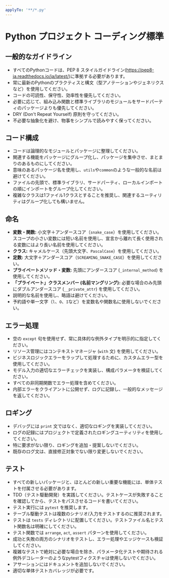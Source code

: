 ```yaml
---
applyTo: '**/*.py'
---
```


# Python プロジェクト コーディング標準

## 一般的なガイドライン

* すべてのPythonコードは、PEP 8 スタイルガイドライン(https://pep8-ja.readthedocs.io/ja/latest/)に準拠する必要があります。
* 常に最新のPythonのプラクティスと構文（型アノテーションやジェネリクスなど）を使用してください。
* コードの可読性、保守性、効率性を優先してください。
* 必要に応じて、組み込み関数と標準ライブラリのモジュールをサードパーティのパッケージよりも優先してください。
* DRY (Don't Repeat Yourself) 原則を守ってください。
* 不必要な抽象化を避け、物事をシンプルで読みやすく保ってください。

## コード構成

* コードは論理的なモジュールとパッケージに整理してください。
* 関連する機能をパッケージにグループ化し、パッケージを集中させ、まとまりのあるものにしてください。
* 意味のあるパッケージ名を使用し、`utils`や`common`のような一般的な名前は避けてください。
* ファイルの先頭で、標準ライブラリ、サードパーティ、ローカルインポートの順にインポートをグループ化してください。
* 複雑なクラスは1ファイル1クラスとすることを推奨し、関連するユーティリティはグループ化しても構いません。

## 命名

* **変数・関数:** 小文字＋アンダースコア（`snake_case`）を使用してください。スコープの小さい変数には短い名前を使用し、宣言から離れて長く使用される変数にはより長い名前を使用してください。
* **クラス:** キャメルケース（先頭大文字、`PascalCase`）を使用してください。
* **定数:** 大文字＋アンダースコア（`SCREAMING_SNAKE_CASE`）を使用してください。
* **プライベートメソッド・変数:** 先頭にアンダースコア (`_internal_method`) を使用してください。
* **「プライベート」クラスメンバー (名前マングリング):** 必要な場合のみ先頭にダブルアンダースコア (`__private_attr`) を使用してください。
* 説明的な名前を使用し、略語は避けてください。
* 予約語や単一文字（`l`、`O`、`I`など）を変数名や関数名に使用しないでください。

## エラー処理

* 空の `except` 句を使用せず、常に具体的な例外タイプを明示的に指定してください。
* リソース管理にはコンテキストマネージャ (`with` 文) を使用してください。
* ビジネスロジックエラーをラップして処理するために、カスタムエラー型を使用してください。
* モデル入力の適切なエラーチェックを実装し、構成パラメータを検証してください。
* すべての非同期関数でエラー処理を含めてください。
* 内部エラーをクライアントに公開せず、ログに記録し、一般的なメッセージを返してください。

## ロギング

* デバッグには `print` 文ではなく、適切なロギングを実装してください。
* ログの記録にはプロジェクトで定義されたロギングユーティリティを使用してください。
* 特に要求がない限り、ロギングを追加・提案しないでください。
* 既存のログ文は、直接修正対象でない限り変更しないでください。

## テスト

* すべての新しいパッケージと、ほとんどの新しい重要な機能には、単体テストを付属させる必要があります。
* TDD（テスト駆動開発）を実践してください。テストケースが失敗することを確認してから、テストをパスさせるコードを書いてください。
* テスト実行には `pytest` を推奨します。
* テーブル駆動テストは複数のシナリオ/入力をテストするのに推奨されます。
* テストは `tests` ディレクトリに配置してください。テストファイル名とテスト関数名は明確にしてください。
* テスト関数では `arrange`, `act`, `assert` パターンを使用してください。
* 成功と失敗の両方のシナリオをテストし、エラー処理やエッジケースも検証してください。
* 複雑なテストで絶対に必要な場合を除き、パラメータ化テストや期待される例外デコレーターのようなpytestフィクスチャは使用しないでください。
* アサーションにはドキュメントを追加しないでください。
* 適切な単体テストカバレッジが必要です。